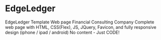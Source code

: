# EdgeLedger
EdgeLedger Template Web page
Financial Consulting Company
Complete web page with HTML, CSS(Flex), JS, JQuery, Favicon, and fully responsive design (iphone / ipad / android)
No content - Just CODE!
